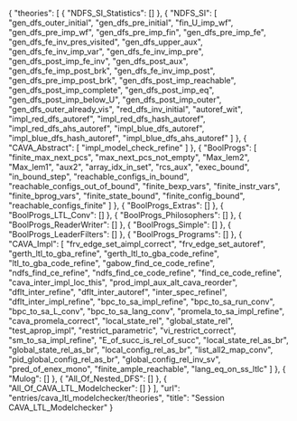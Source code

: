 {
    "theories": [
        {
            "NDFS_SI_Statistics": []
        },
        {
            "NDFS_SI": [
                "gen_dfs_outer_initial",
                "gen_dfs_pre_initial",
                "fin_U_imp_wf",
                "gen_dfs_pre_imp_wf",
                "gen_dfs_pre_imp_fin",
                "gen_dfs_pre_imp_fe",
                "gen_dfs_fe_inv_pres_visited",
                "gen_dfs_upper_aux",
                "gen_dfs_fe_inv_imp_var",
                "gen_dfs_fe_inv_imp_pre",
                "gen_dfs_post_imp_fe_inv",
                "gen_dfs_post_aux",
                "gen_dfs_fe_imp_post_brk",
                "gen_dfs_fe_inv_imp_post",
                "gen_dfs_pre_imp_post_brk",
                "gen_dfs_post_imp_reachable",
                "gen_dfs_post_imp_complete",
                "gen_dfs_post_imp_eq",
                "gen_dfs_post_imp_below_U",
                "gen_dfs_post_imp_outer",
                "gen_dfs_outer_already_vis",
                "red_dfs_inv_initial",
                "autoref_wit",
                "impl_red_dfs_autoref",
                "impl_red_dfs_hash_autoref",
                "impl_red_dfs_ahs_autoref",
                "impl_blue_dfs_autoref",
                "impl_blue_dfs_hash_autoref",
                "impl_blue_dfs_ahs_autoref"
            ]
        },
        {
            "CAVA_Abstract": [
                "impl_model_check_refine"
            ]
        },
        {
            "BoolProgs": [
                "finite_max_next_pcs",
                "max_next_pcs_not_empty",
                "Max_lem2",
                "Max_lem1",
                "aux2",
                "array_idx_in_set",
                "rcs_aux",
                "exec_bound",
                "in_bound_step",
                "reachable_configs_in_bound",
                "reachable_configs_out_of_bound",
                "finite_bexp_vars",
                "finite_instr_vars",
                "finite_bprog_vars",
                "finite_state_bound",
                "finite_config_bound",
                "reachable_configs_finite"
            ]
        },
        {
            "BoolProgs_Extras": []
        },
        {
            "BoolProgs_LTL_Conv": []
        },
        {
            "BoolProgs_Philosophers": []
        },
        {
            "BoolProgs_ReaderWriter": []
        },
        {
            "BoolProgs_Simple": []
        },
        {
            "BoolProgs_LeaderFilters": []
        },
        {
            "BoolProgs_Programs": []
        },
        {
            "CAVA_Impl": [
                "frv_edge_set_aimpl_correct",
                "frv_edge_set_autoref",
                "gerth_ltl_to_gba_refine",
                "gerth_ltl_to_gba_code_refine",
                "ltl_to_gba_code_refine",
                "gabow_find_ce_code_refine",
                "ndfs_find_ce_refine",
                "ndfs_find_ce_code_refine",
                "find_ce_code_refine",
                "cava_inter_impl_loc_this",
                "prod_impl_aux_alt_cava_reorder",
                "dflt_inter_refine",
                "dflt_inter_autoref",
                "inter_spec_refineI",
                "dflt_inter_impl_refine",
                "bpc_to_sa_impl_refine",
                "bpc_to_sa_run_conv",
                "bpc_to_sa_L_conv",
                "bpc_to_sa_lang_conv",
                "promela_to_sa_impl_refine",
                "cava_promela_correct",
                "local_state_rel",
                "global_state_rel",
                "test_aprop_impl",
                "restrict_parametric",
                "vi_restrict_correct",
                "sm_to_sa_impl_refine",
                "E_of_succ_is_rel_of_succ",
                "local_state_rel_as_br",
                "global_state_rel_as_br",
                "local_config_rel_as_br",
                "list_all2_map_conv",
                "pid_global_config_rel_as_br",
                "global_config_rel_inv_sv",
                "pred_of_enex_mono",
                "finite_ample_reachable",
                "lang_eq_on_ss_ltlc"
            ]
        },
        {
            "Mulog": []
        },
        {
            "All_Of_Nested_DFS": []
        },
        {
            "All_Of_CAVA_LTL_Modelchecker": []
        }
    ],
    "url": "entries/cava_ltl_modelchecker/theories",
    "title": "Session CAVA_LTL_Modelchecker"
}